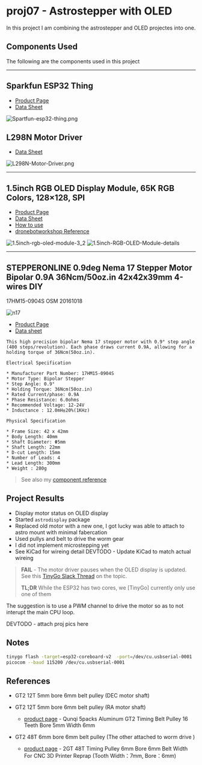 # proj07 - Astrostepper with OLED

In this project I am combining the astrostepper and OLED projectes into one.

## Components Used

The following are the components used in this project

---

## Sparkfun ESP32 Thing

* [Product Page](https://www.sparkfun.com/products/13907)
* [Data Sheet](https://cdn.sparkfun.com/assets/learn_tutorials/5/0/7/ESP32ThingV1a.pdf)

![Spartfun-esp32-thing.png](../img/Spartfun-esp32-thing.png)

## L298N Motor Driver

* [Data Sheet](http%3A%2F%2Fwww.handsontec.com%2Fdataspecs%2FL298N%20Motor%20Driver.pdf)

![L298N-Motor-Driver.png](../img/L298N-Motor-Driver.png)

---

## 1.5inch RGB OLED Display Module, 65K RGB Colors, 128×128, SPI

* [Product Page](https://www.waveshare.com/1.5inch-rgb-oled-module.htm)
* [Data Sheet](https://components101.com/sites/default/files/component_datasheet/XL6009-Datasheet_0.pdf)
* [How to use](https://components101.com/modules/xl6009-dc-dc-step-down-voltage-regulator-module)
* [dronebotworkshop Reference](https://dronebotworkshop.com/powering-your-projects/)

![1.5inch-rgb-oled-module-3_2](../img/1.5inch-rgb-oled-module-3_2.jpg)
![1.5inch-RGB-OLED-Module-details](../img/1.5inch-RGB-OLED-Module-details.jpg)

---

## STEPPERONLINE 0.9deg Nema 17 Stepper Motor Bipolar 0.9A 36Ncm/50oz.in 42x42x39mm 4-wires DIY

17HM15-0904S
OSM 20161018

![n17](../img/stepper-motor-17hm15-0904s.jpg)

* [Product Page](https://www.amazon.com/dp/B00W98OYE4?psc=1&ref=ppx_yo2ov_dt_b_product_details)
* [Data sheet](https://m.media-amazon.com/images/I/91YX52MvwaL.pdf)

```text
This high precision bipolar Nema 17 stepper motor with 0.9° step angle (400 steps/revolution). Each phase draws current 0.9A, allowing for a holding torque of 36Ncm(50oz.in).

Electrical Specification

* Manufacturer Part Number: 17HM15-0904S
* Motor Type: Bipolar Stepper
* Step Angle: 0.9°
* Holding Torque: 36Ncm(50oz.in)
* Rated Current/phase: 0.9A
* Phase Resistance: 6.0ohms
* Recommended Voltage: 12-24V
* Inductance : 12.0mH±20%(1KHz)

Physical Specification

* Frame Size: 42 x 42mm
* Body Length: 40mm
* Shaft Diameter: Φ5mm
* Shaft Length: 22mm
* D-cut Length: 15mm
* Number of Leads: 4
* Lead Length: 300mm
* Weight : 280g
```

> See also my [component reference](https://github.com/tonygilkerson/things#components)

## Project Results

* Display motor status on OLED display
* Started `astrodisplay` package
* Replaced old motor with a new one, I got lucky was able to attach to astro mount with minimal fabercation
* Used pullys and belt to drive the worm gear
* I did not implement microstepping yet
* See KiCad for wireing detail
DEVTODO - Update KiCad to match actual wireing

> **FAIL** -  The motor driver pauses when the OLED display is updated. See this
[TinyGo Slack Thread](https://gophers.slack.com/archives/CDJD3SUP6/p1656303867086829) on the topic.  
>
> **TL;DR** While the ESP32 has two cores, we [TinyGo] currently only use one of them

The suggestion is to use a PWM channel to drive the motor so as to not interupt the main CPU loop.


DEVTODO - attach proj pics here
## Notes

```bash
tinygo flash -target=esp32-coreboard-v2  -port=/dev/cu.usbserial-0001
picocom --baud 115200 /dev/cu.usbserial-0001
```

## References

* GT2 12T 5mm bore 6mm belt pulley (DEC motor shaft)
* GT2 12T 5mm bore 6mm belt pulley (RA motor shaft)
  * [product page](https://www.amazon.com/gp/product/B01IMPM44O/ref=ox_sc_act_title_1?smid=A12MRQC2NA7LMA&psc=1) - Qunqi 5packs Aluminum GT2 Timing Belt Pulley 16 Teeth Bore 5mm Width 6mm


* GT2 48T 6mm bore 6mm belt pulley (The other attached to worm drive )
  * [product page](https://www.amazon.com/gp/product/B07SR78PKY/ref=ox_sc_act_title_1?smid=A1NQCH9MN8OPZG&th=1) - 2GT 48T Timing Pulley 6mm Bore 6mm Belt Width For CNC 3D Printer Reprap (Tooth Width：7mm, Bore：6mm)
